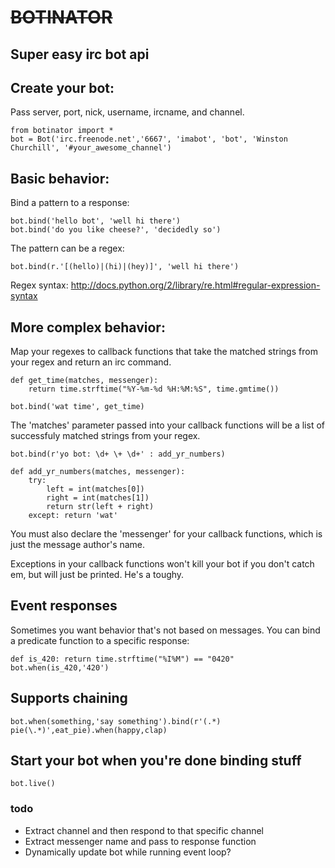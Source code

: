 
# ~~~~BOTINATOR~~~~

## Super easy irc bot api

## Create your bot:

Pass server, port, nick, username, ircname, and channel.

	from botinator import *
	bot = Bot('irc.freenode.net','6667', 'imabot', 'bot', 'Winston Churchill', '#your_awesome_channel')

## Basic behavior:
Bind a pattern to a response:

	bot.bind('hello bot', 'well hi there')
	bot.bind('do you like cheese?', 'decidedly so')

The pattern can be a regex:

	bot.bind(r.'[(hello)|(hi)|(hey)]', 'well hi there')

Regex syntax: http://docs.python.org/2/library/re.html#regular-expression-syntax

## More complex behavior:
Map your regexes to callback functions that take the matched strings
from your regex and return an irc command.

	def get_time(matches, messenger):
		return time.strftime("%Y-%m-%d %H:%M:%S", time.gmtime())

	bot.bind('wat time', get_time)

The 'matches' parameter passed into your callback functions will be a list of successfuly matched strings from your regex.

	bot.bind(r'yo bot: \d+ \+ \d+' : add_yr_numbers)

	def add_yr_numbers(matches, messenger):
		try:
			left = int(matches[0])
			right = int(matches[1])
			return str(left + right)
		except: return 'wat'

You must also declare the 'messenger' for your callback functions, which is just the message author's name.

Exceptions in your callback functions won't kill your bot if you don't catch em, but will just be printed. He's a toughy.

## Event responses

Sometimes you want behavior that's not based on messages. You can bind a
predicate function to a specific response:

	def is_420: return time.strftime("%I%M") == "0420"
	bot.when(is_420,'420')

## Supports chaining

	bot.when(something,'say something').bind(r'(.*) pie(\.*)',eat_pie).when(happy,clap)

## Start your bot when you're done binding stuff

	bot.live()

### todo

* Extract channel and then respond to that specific channel
* Extract messenger name and pass to response function
* Dynamically update bot while running event loop?
